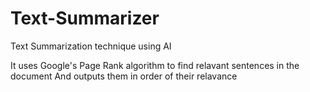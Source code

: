 Text-Summarizer
===============

Text Summarization technique using AI


It uses Google's Page Rank algorithm to find relavant sentences in the document
And outputs them in order of their relavance

